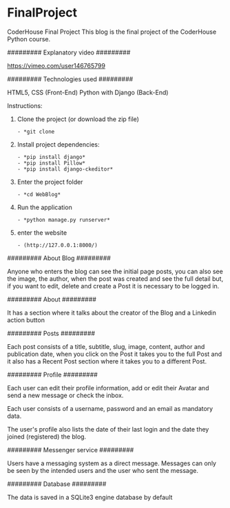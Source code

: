 # FinalProject
CoderHouse Final Project
This blog is the final project of the CoderHouse Python course.

######### Explanatory video #########

https://vimeo.com/user146765799

######### Technologies used #########

HTML5, CSS (Front-End)
Python with Django (Back-End)

Instructions:

1.  Clone the project (or download the zip file)

        - *git clone

2.  Install project dependencies:

        - *pip install django*
        - *pip install Pillow*
        - *pip install django-ckeditor*

3.  Enter the project folder

        - *cd WebBlog*

4.  Run the application

        - *python manage.py runserver*

5.  enter the website

        - (http://127.0.0.1:8000/)

######### About Blog #########

Anyone who enters the blog can see the initial page posts, you can also see the image, the author, when the post was created and see the full detail but, if you want to edit, delete and create a Post it is necessary to be logged in.

######### About #########

It has a section where it talks about the creator of the Blog and a Linkedin action button

######### Posts #########

Each post consists of a title, subtitle, slug, image, content, author and publication date, when you click on the Post it takes you to the full Post and it also has a Recent Post section where it takes you to a different Post.

######### Profile #########

Each user can edit their profile information, add or edit their Avatar and send a new message or check the inbox.

Each user consists of a username, password and an email as mandatory data.

The user's profile also lists the date of their last login and the date they joined (registered) the blog.

######### Messenger service #########

Users have a messaging system as a direct message.
Messages can only be seen by the intended users and the user who sent the message.

######### Database #########

The data is saved in a SQLite3 engine database by default
